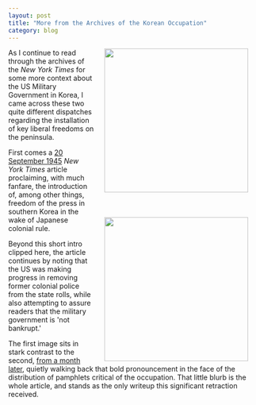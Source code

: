 ```yaml
---
layout: post
title: "More from the Archives of the Korean Occupation"
category: blog
---
```


<img src="http://crisisofenclosure.com/img/freedom-restored.jpg" width="290" align="right" style="MARGIN: 20px; margin-top: 0px; margin-bottom: 50px;"/>

<img src="http://crisisofenclosure.com/img/pamphlets.jpg" width="290" align="right" style="MARGIN: 20px; margin-top: 0px; margin-bottom: 5px;"/>

As I continue to read through the archives of the *New York Times* for some more context about the US Military Government in Korea, I came across these two quite different dispatches regarding the installation of key liberal freedoms on the peninsula.  

First comes a [20 September 1945](http://timesmachine.nytimes.com/timesmachine/1945/09/20/88296646.html?pageNumber=2) *New York Times* article proclaiming, with much fanfare, the introduction of, among other things, freedom of the press in southern Korea in the wake of Japanese colonial rule.

Beyond this short intro clipped here, the article continues by noting that the US was making progress in removing former colonial police from the state rolls, while also attempting to assure readers that the military government is 'not bankrupt.'

The first image sits in stark contrast to the second, [from a month later](http://timesmachine.nytimes.com/timesmachine/1945/10/30/94029061.html?pageNumber=2), quietly walking back that bold pronouncement in the face of the distribution of pamphlets critical of the occupation. That little blurb is the whole article, and stands as the only writeup this significant retraction received.
